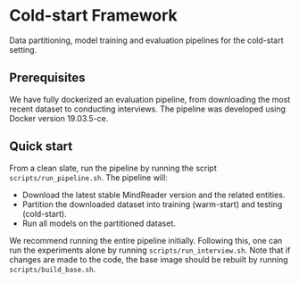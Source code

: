 # Cold-start Framework
Data partitioning, model training and evaluation pipelines for the cold-start setting.

## Prerequisites
We have fully dockerized an evaluation pipeline, from downloading the most recent dataset to conducting interviews.
The pipeline was developed using Docker version 19.03.5-ce.

## Quick start
From a clean slate, run the pipeline by running the script `scripts/run_pipeline.sh`. The pipeline will:
* Download the latest stable MindReader version and the related entities.
* Partition the downloaded dataset into training (warm-start) and testing (cold-start).
* Run all models on the partitioned dataset. 

We recommend running the entire pipeline initially.
Following this, one can run the experiments alone by running `scripts/run_interview.sh`.
Note that if changes are made to the code, the base image should be rebuilt by running `scripts/build_base.sh`. 